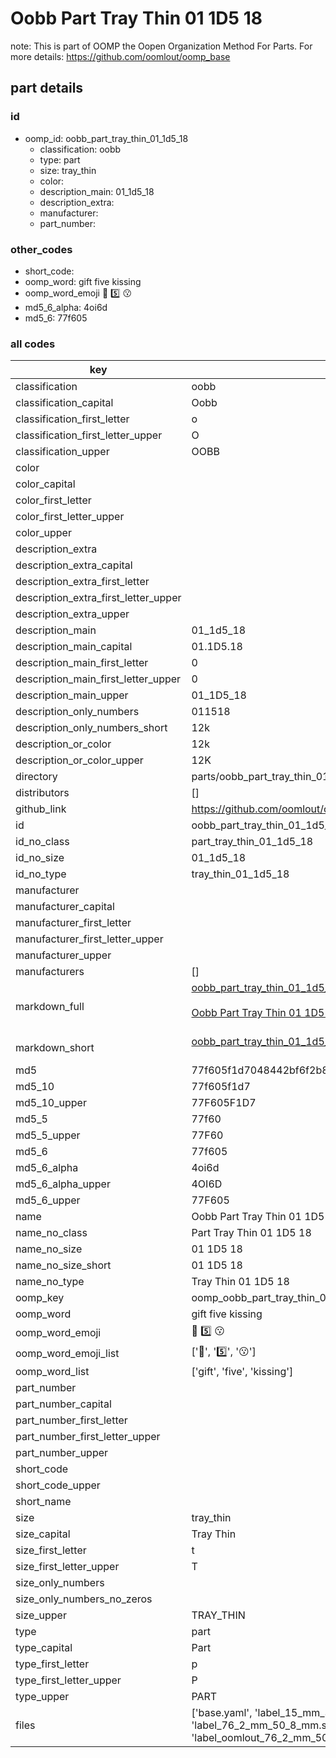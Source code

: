 # Oobb Part Tray Thin 01 1D5 18  

note: This is part of OOMP the Oopen Organization Method For Parts. For more details: https://github.com/oomlout/oomp_base

##  part details





### id
* oomp_id: oobb_part_tray_thin_01_1d5_18
  * classification: oobb
  * type: part
  * size: tray_thin
  * color: 
  * description_main: 01_1d5_18
  * description_extra: 
  * manufacturer: 
  * part_number: 

### other_codes
* short_code: 
* oomp_word: gift five kissing
* oomp_word_emoji :gift: :five: :kissing:
* md5_6_alpha: 4oi6d
* md5_6: 77f605

### all codes 
| key | value |  
| --- | --- |  
| classification | oobb |  
| classification_capital | Oobb |  
| classification_first_letter | o |  
| classification_first_letter_upper | O |  
| classification_upper | OOBB |  
| color |  |  
| color_capital |  |  
| color_first_letter |  |  
| color_first_letter_upper |  |  
| color_upper |  |  
| description_extra |  |  
| description_extra_capital |  |  
| description_extra_first_letter |  |  
| description_extra_first_letter_upper |  |  
| description_extra_upper |  |  
| description_main | 01_1d5_18 |  
| description_main_capital | 01.1D5.18 |  
| description_main_first_letter | 0 |  
| description_main_first_letter_upper | 0 |  
| description_main_upper | 01_1D5_18 |  
| description_only_numbers | 011518 |  
| description_only_numbers_short | 12k |  
| description_or_color | 12k |  
| description_or_color_upper | 12K |  
| directory | parts/oobb_part_tray_thin_01_1d5_18 |  
| distributors | [] |  
| github_link | https://github.com/oomlout/oomlout_oomp_part_src/tree/main/parts/oobb_part_tray_thin_01_1d5_18/working |  
| id | oobb_part_tray_thin_01_1d5_18 |  
| id_no_class | part_tray_thin_01_1d5_18 |  
| id_no_size | 01_1d5_18 |  
| id_no_type | tray_thin_01_1d5_18 |  
| manufacturer |  |  
| manufacturer_capital |  |  
| manufacturer_first_letter |  |  
| manufacturer_first_letter_upper |  |  
| manufacturer_upper |  |  
| manufacturers | [] |  
| markdown_full | [oobb_part_tray_thin_01_1d5_18](https://github.com/oomlout/oomlout_oomp_part_src/tree/main/parts/oobb_part_tray_thin_01_1d5_18/working)<br>[](https://github.com/oomlout/oomlout_oomp_part_src/tree/main/parts/oobb_part_tray_thin_01_1d5_18/working)<br>[Oobb Part Tray Thin 01 1D5 18](https://github.com/oomlout/oomlout_oomp_part_src/tree/main/parts/oobb_part_tray_thin_01_1d5_18/working)<br><br> |  
| markdown_short | [oobb_part_tray_thin_01_1d5_18](https://github.com/oomlout/oomlout_oomp_part_src/tree/main/parts/oobb_part_tray_thin_01_1d5_18/working)<br><br> |  
| md5 | 77f605f1d7048442bf6f2b8c9ad928e8 |  
| md5_10 | 77f605f1d7 |  
| md5_10_upper | 77F605F1D7 |  
| md5_5 | 77f60 |  
| md5_5_upper | 77F60 |  
| md5_6 | 77f605 |  
| md5_6_alpha | 4oi6d |  
| md5_6_alpha_upper | 4OI6D |  
| md5_6_upper | 77F605 |  
| name | Oobb Part Tray Thin 01 1D5 18 |  
| name_no_class | Part Tray Thin 01 1D5 18 |  
| name_no_size | 01 1D5 18 |  
| name_no_size_short | 01 1D5 18 |  
| name_no_type | Tray Thin 01 1D5 18 |  
| oomp_key | oomp_oobb_part_tray_thin_01_1d5_18 |  
| oomp_word | gift five kissing |  
| oomp_word_emoji | :gift: :five: :kissing: |  
| oomp_word_emoji_list | [':gift:', ':five:', ':kissing:'] |  
| oomp_word_list | ['gift', 'five', 'kissing'] |  
| part_number |  |  
| part_number_capital |  |  
| part_number_first_letter |  |  
| part_number_first_letter_upper |  |  
| part_number_upper |  |  
| short_code |  |  
| short_code_upper |  |  
| short_name |  |  
| size | tray_thin |  
| size_capital | Tray Thin |  
| size_first_letter | t |  
| size_first_letter_upper | T |  
| size_only_numbers |  |  
| size_only_numbers_no_zeros |  |  
| size_upper | TRAY_THIN |  
| type | part |  
| type_capital | Part |  
| type_first_letter | p |  
| type_first_letter_upper | P |  
| type_upper | PART |  
| files | ['base.yaml', 'label_15_mm_30_mm.pdf', 'label_15_mm_30_mm.svg', 'label_76_2_mm_50_8_mm.pdf', 'label_76_2_mm_50_8_mm.svg', 'label_oomlout_76_2_mm_50_8_mm.pdf', 'label_oomlout_76_2_mm_50_8_mm.svg', 'readme.md', 'working.json', 'working.yaml'] |  
